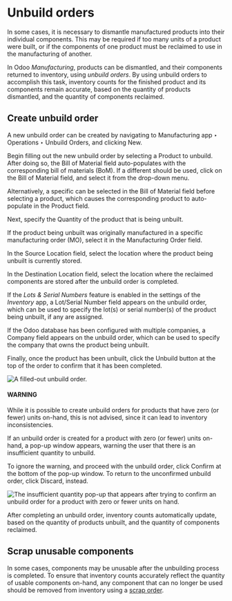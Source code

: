 # Unbuild orders

In some cases, it is necessary to dismantle manufactured products into their individual components.
This may be required if too many units of a product were built, or if the components of one product
must be reclaimed to use in the manufacturing of another.

In Odoo *Manufacturing*, products can be dismantled, and their components returned to inventory,
using *unbuild orders*. By using unbuild orders to accomplish this task, inventory counts for the
finished product and its components remain accurate, based on the quantity of products dismantled,
and the quantity of components reclaimed.

## Create unbuild order

A new unbuild order can be created by navigating to Manufacturing app ‣ Operations
‣ Unbuild Orders, and clicking New.

Begin filling out the new unbuild order by selecting a Product to unbuild. After doing
so, the Bill of Material field auto-populates with the corresponding bill of materials
(BoM). If a different  should be used, click on the Bill of Material field, and
select it from the drop-down menu.

Alternatively, a specific  can be selected in the Bill of Material field before
selecting a product, which causes the corresponding product to auto-populate in the
Product field.

Next, specify the Quantity of the product that is being unbuilt.

If the product being unbuilt was originally manufactured in a specific manufacturing order (MO),
select it in the Manufacturing Order field.

In the Source Location field, select the location where the product being unbuilt is
currently stored.

In the Destination Location field, select the location where the reclaimed components
are stored after the unbuild order is completed.

If the *Lots & Serial Numbers* feature is enabled in the settings of the *Inventory* app, a
Lot/Serial Number field appears on the unbuild order, which can be used to specify the
lot(s) or serial number(s) of the product being unbuilt, if any are assigned.

If the Odoo database has been configured with multiple companies, a Company field
appears on the unbuild order, which can be used to specify the company that owns the product being
unbuilt.

Finally, once the product has been unbuilt, click the Unbuild button at the top of the
order to confirm that it has been completed.

![A filled-out unbuild order.](applications/inventory_and_mrp/manufacturing/workflows/unbuild_orders/unbuild-order.png)

#### WARNING
While it is possible to create unbuild orders for products that have zero (or fewer) units
on-hand, this is not advised, since it can lead to inventory inconsistencies.

If an unbuild order is created for a product with zero (or fewer) units on-hand, a pop-up window
appears, warning the user that there is an insufficient quantity to unbuild.

To ignore the warning, and proceed with the unbuild order, click Confirm at the
bottom of the pop-up window. To return to the unconfirmed unbuild order, click
Discard, instead.

![The insufficient quantity pop-up that appears after trying to confirm an unbuild order
for a product with zero or fewer units on hand.](applications/inventory_and_mrp/manufacturing/workflows/unbuild_orders/insufficient-quantity.png)

After completing an unbuild order, inventory counts automatically update, based on the quantity of
products unbuilt, and the quantity of components reclaimed.

## Scrap unusable components

In some cases, components may be unusable after the unbuilding process is completed. To ensure that
inventory counts accurately reflect the quantity of usable components on-hand, any component that
can no longer be used should be removed from inventory using a [scrap order](../../inventory/warehouses_storage/inventory_management/scrap_inventory.md).
